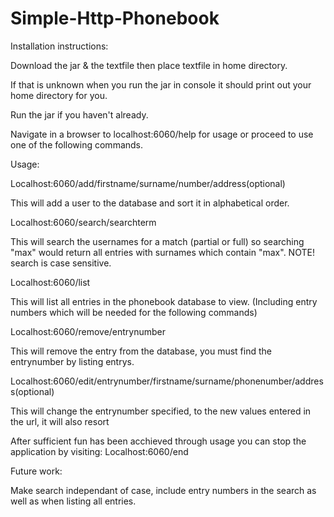 # Simple-Http-Phonebook

Installation instructions:

Download the jar & the textfile then place textfile in home directory. 

If that is unknown when you run the jar in console it should print out your home directory for you.

Run the jar if you haven't already.

Navigate in a browser to localhost:6060/help for usage or proceed to use one of the following commands.

Usage:

Localhost:6060/add/firstname/surname/number/address(optional)

This will add a user to the database and sort it in alphabetical order.

Localhost:6060/search/searchterm

This will search the usernames for a match (partial or full) so searching "max" would return all entries with surnames which contain "max". NOTE! search is case sensitive.

Localhost:6060/list

This will list all entries in the phonebook database to view. (Including entry numbers which will be needed for the following commands)

Localhost:6060/remove/entrynumber

This will remove the entry from the database, you must find the entrynumber by listing entrys.

Localhost:6060/edit/entrynumber/firstname/surname/phonenumber/address(optional)

This will change the entrynumber specified, to the new values entered in the url, it will also resort 

After sufficient fun has been acchieved through usage you can stop the application by visiting: Localhost:6060/end

Future work:

Make search independant of case, include entry numbers in the search as well as when listing all entries.

